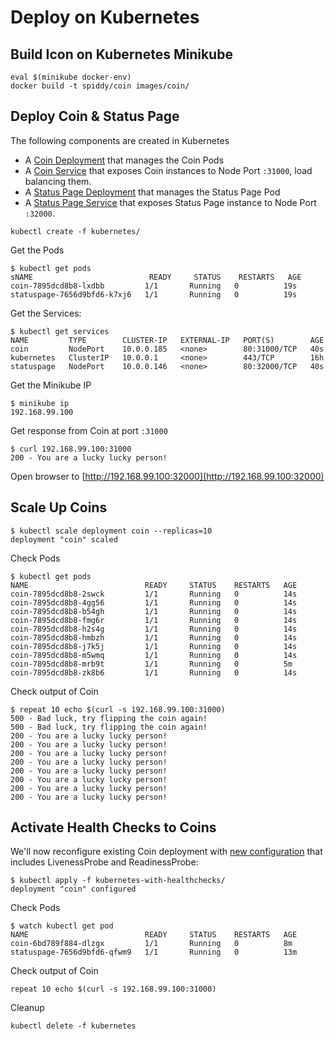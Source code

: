 # Deploy on Kubernetes

## Build Icon on Kubernetes Minikube

```shell
eval $(minikube docker-env)
docker build -t spiddy/coin images/coin/
```

## Deploy Coin & Status Page

The following components are created in Kubernetes

* A [Coin Deployment](../kubernetes/coin-deployment.yaml) that manages the Coin Pods
* A [Coin Service](../kubernetes/coin-service.yaml) that exposes Coin instances to Node Port `:31000`, load balancing them.
* A [Status Page Deployment](../kubernetes/statuspage-deployment.yaml) that manages the Status Page Pod
* A [Status Page Service](../kubernetes/statuspage-service.yaml) that exposes Status Page instance to Node Port `:32000`.

```shell
kubectl create -f kubernetes/
```

Get the Pods

```shell
$ kubectl get pods
sNAME                          READY     STATUS    RESTARTS   AGE
coin-7895dcd8b8-lxdbb         1/1       Running   0          19s
statuspage-7656d9bfd6-k7xj6   1/1       Running   0          19s
```

Get the Services:

```shell
$ kubectl get services
NAME         TYPE        CLUSTER-IP   EXTERNAL-IP   PORT(S)        AGE
coin         NodePort    10.0.0.185   <none>        80:31000/TCP   40s
kubernetes   ClusterIP   10.0.0.1     <none>        443/TCP        16h
statuspage   NodePort    10.0.0.146   <none>        80:32000/TCP   40s
```

Get the Minikube IP

```shell
$ minikube ip
192.168.99.100
```

Get response from Coin at port `:31000`

```shell
$ curl 192.168.99.100:31000
200 - You are a lucky lucky person!
```

Open browser to [http://192.168.99.100:32000](http://192.168.99.100:32000)

## Scale Up Coins

```shell
$ kubectl scale deployment coin --replicas=10
deployment "coin" scaled
```

Check Pods

```shell
$ kubectl get pods
NAME                          READY     STATUS    RESTARTS   AGE
coin-7895dcd8b8-2swck         1/1       Running   0          14s
coin-7895dcd8b8-4gg56         1/1       Running   0          14s
coin-7895dcd8b8-b54gh         1/1       Running   0          14s
coin-7895dcd8b8-fmg6r         1/1       Running   0          14s
coin-7895dcd8b8-h2s4g         1/1       Running   0          14s
coin-7895dcd8b8-hmbzh         1/1       Running   0          14s
coin-7895dcd8b8-j7k5j         1/1       Running   0          14s
coin-7895dcd8b8-m5wmq         1/1       Running   0          14s
coin-7895dcd8b8-mrb9t         1/1       Running   0          5m
coin-7895dcd8b8-zk8b6         1/1       Running   0          14s
```

Check output of Coin

```shell
$ repeat 10 echo $(curl -s 192.168.99.100:31000)
500 - Bad luck, try flipping the coin again!
500 - Bad luck, try flipping the coin again!
200 - You are a lucky lucky person!
200 - You are a lucky lucky person!
200 - You are a lucky lucky person!
200 - You are a lucky lucky person!
200 - You are a lucky lucky person!
200 - You are a lucky lucky person!
200 - You are a lucky lucky person!
200 - You are a lucky lucky person!
```

## Activate Health Checks to Coins

We'll now reconfigure existing Coin deployment with [new configuration](../kubernetes-with-healthchecks/coin-deployment-with-healthchecks.yaml) that includes LivenessProbe and ReadinessProbe:

```shell
$ kubectl apply -f kubernetes-with-healthchecks/
deployment "coin" configured
```

Check Pods

```shell
$ watch kubectl get pod
NAME                          READY     STATUS    RESTARTS   AGE
coin-6bd789f884-dlzgx         1/1       Running   0          8m
statuspage-7656d9bfd6-qfwm9   1/1       Running   0          13m
```

Check output of Coin

```shell
repeat 10 echo $(curl -s 192.168.99.100:31000)
```

Cleanup

```shell
kubectl delete -f kubernetes
```
